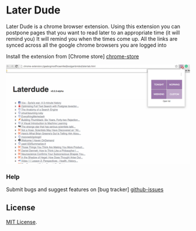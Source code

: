 # Later Dude
Later Dude is a chrome browser extension.
Using this extension you can postpone pages that you want to read later to an appropriate time (it will remind you) 
It will remind you when the times come up.
All the links are synced across all the google chrome browsers you are logged into

Install the extension from [Chrome store] [chrome-store]

![laterdude](https://raw.githubusercontent.com/sancopanco/laterdude/master/screenshot_v0.0.2.png "laterdude")




### Help
Submit bugs and suggest features on [bug tracker] [github-issues] 

## License
[MIT License](http://www.opensource.org/licenses/MIT).


[chrome-store]: https://chrome.google.com/webstore/detail/later-dude/gaabcgmodfhcaamlkeijboojganbmdod
[github-issues]: https://github.com/sancopanco/laterdude/issues
